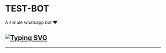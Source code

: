 # TEST-BOT
A simple whatsapp bot ❤️

## [![Typing SVG](https://readme-typing-svg.herokuapp.com?font=Rockstar-ExtraBold&color=F00&lines=HELLO+IM+KE4N+SP+MD+DEVELOPER)](https://git.io/typing-svg)

<hr>
<img src="http://readme-typing-svg.herokuapp.com?color=d1fa02&center=true&vCenter=true&multiline=false&lines=Created+By+KE4N UTTO" alt="">
